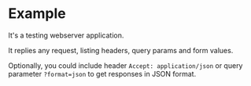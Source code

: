 # Example

It's a testing webserver application.

It replies any request, listing headers, query params and form values.

Optionally, you could include header `Accept: application/json` or query parameter `?format=json` to get responses in JSON format.
